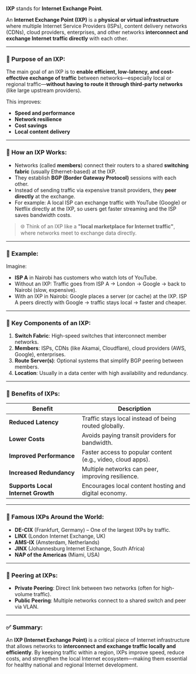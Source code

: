 **IXP** stands for **Internet Exchange Point**.

An **Internet Exchange Point (IXP)** is a **physical or virtual infrastructure** where multiple Internet Service Providers (ISPs), content delivery networks (CDNs), cloud providers, enterprises, and other networks **interconnect and exchange Internet traffic directly** with each other.

---

### 🔹 Purpose of an IXP:

The main goal of an IXP is to **enable efficient, low-latency, and cost-effective exchange of traffic** between networks—especially local or regional traffic—**without having to route it through third-party networks** (like large upstream providers).

This improves:

- **Speed and performance**
- **Network resilience**
- **Cost savings**
- **Local content delivery**

---

### 🔹 How an IXP Works:

- Networks (called **members**) connect their routers to a shared **switching fabric** (usually Ethernet-based) at the IXP.
- They establish **BGP (Border Gateway Protocol)** sessions with each other.
- Instead of sending traffic via expensive transit providers, they **peer directly** at the exchange.
- For example: A local ISP can exchange traffic with YouTube (Google) or Netflix directly at the IXP, so users get faster streaming and the ISP saves bandwidth costs.

> 🌐 Think of an IXP like a **"local marketplace for Internet traffic"**, where networks meet to exchange data directly.

---

### 🔹 Example:

Imagine:

- **ISP A** in Nairobi has customers who watch lots of YouTube.
- Without an IXP: Traffic goes from ISP A → London → Google → back to Nairobi (slow, expensive).
- With an IXP in Nairobi: Google places a server (or cache) at the IXP. ISP A peers directly with Google → traffic stays local → faster and cheaper.

---

### 🔹 Key Components of an IXP:

1. **Switch Fabric**: High-speed switches that interconnect member networks.
2. **Members**: ISPs, CDNs (like Akamai, Cloudflare), cloud providers (AWS, Google), enterprises.
3. **Route Server(s)**: Optional systems that simplify BGP peering between members.
4. **Location**: Usually in a data center with high availability and redundancy.

---

### 🔹 Benefits of IXPs:

| Benefit                            | Description                                                 |
| ---------------------------------- | ----------------------------------------------------------- |
| **Reduced Latency**                | Traffic stays local instead of being routed globally.       |
| **Lower Costs**                    | Avoids paying transit providers for bandwidth.              |
| **Improved Performance**           | Faster access to popular content (e.g., video, cloud apps). |
| **Increased Redundancy**           | Multiple networks can peer, improving resilience.           |
| **Supports Local Internet Growth** | Encourages local content hosting and digital economy.       |

---

### 🔹 Famous IXPs Around the World:

- **DE-CIX** (Frankfurt, Germany) – One of the largest IXPs by traffic.
- **LINX** (London Internet Exchange, UK)
- **AMS-IX** (Amsterdam, Netherlands)
- **JINX** (Johannesburg Internet Exchange, South Africa)
- **NAP of the Americas** (Miami, USA)

---

### 🔹 Peering at IXPs:

- **Private Peering**: Direct link between two networks (often for high-volume traffic).
- **Public Peering**: Multiple networks connect to a shared switch and peer via VLAN.

---

### ✅ Summary:

An **IXP (Internet Exchange Point)** is a critical piece of Internet infrastructure that allows networks to **interconnect and exchange traffic locally and efficiently**. By keeping traffic within a region, IXPs improve speed, reduce costs, and strengthen the local Internet ecosystem—making them essential for healthy national and regional Internet development.
